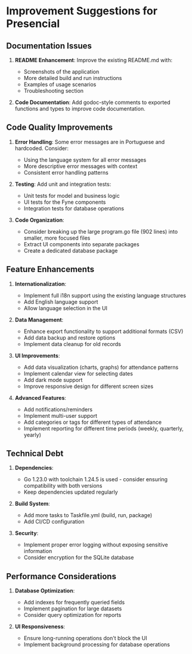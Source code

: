 # Improvement Suggestions for Presencial

## Documentation Issues

1. **README Enhancement**: Improve the existing README.md with:
   - Screenshots of the application
   - More detailed build and run instructions
   - Examples of usage scenarios
   - Troubleshooting section

2. **Code Documentation**: Add godoc-style comments to exported functions and types to improve code documentation.

## Code Quality Improvements

1. **Error Handling**: Some error messages are in Portuguese and hardcoded. Consider:
   - Using the language system for all error messages
   - More descriptive error messages with context
   - Consistent error handling patterns

2. **Testing**: Add unit and integration tests:
   - Unit tests for model and business logic
   - UI tests for the Fyne components
   - Integration tests for database operations

3. **Code Organization**:
   - Consider breaking up the large program.go file (902 lines) into smaller, more focused files
   - Extract UI components into separate packages
   - Create a dedicated database package

## Feature Enhancements

1. **Internationalization**:
   - Implement full i18n support using the existing language structures
   - Add English language support
   - Allow language selection in the UI

2. **Data Management**:
   - Enhance export functionality to support additional formats (CSV)
   - Add data backup and restore options
   - Implement data cleanup for old records

3. **UI Improvements**:
   - Add data visualization (charts, graphs) for attendance patterns
   - Implement calendar view for selecting dates
   - Add dark mode support
   - Improve responsive design for different screen sizes

4. **Advanced Features**:
   - Add notifications/reminders
   - Implement multi-user support
   - Add categories or tags for different types of attendance
   - Implement reporting for different time periods (weekly, quarterly, yearly)

## Technical Debt

1. **Dependencies**:
   - Go 1.23.0 with toolchain 1.24.5 is used - consider ensuring compatibility with both versions
   - Keep dependencies updated regularly

2. **Build System**:
   - Add more tasks to Taskfile.yml (build, run, package)
   - Add CI/CD configuration

3. **Security**:
   - Implement proper error logging without exposing sensitive information
   - Consider encryption for the SQLite database

## Performance Considerations

1. **Database Optimization**:
   - Add indexes for frequently queried fields
   - Implement pagination for large datasets
   - Consider query optimization for reports

2. **UI Responsiveness**:
   - Ensure long-running operations don't block the UI
   - Implement background processing for database operations